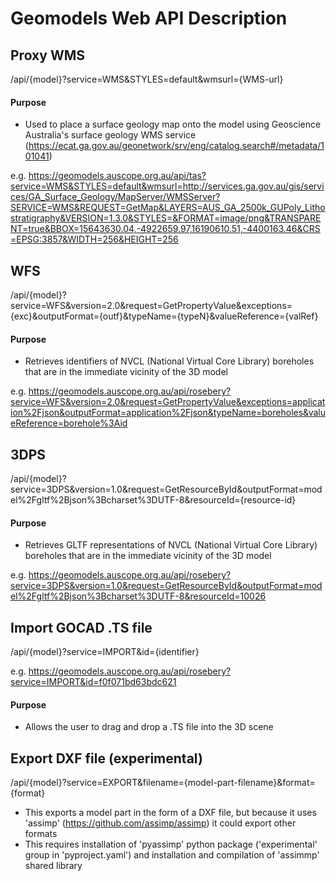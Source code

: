 # Geomodels Web API Description

## Proxy WMS

/api/{model}?service=WMS&STYLES=default&wmsurl={WMS-url}

#### Purpose 

* Used to place a surface geology map onto the model using Geoscience Australia's surface geology WMS service (https://ecat.ga.gov.au/geonetwork/srv/eng/catalog.search#/metadata/101041)

e.g. https://geomodels.auscope.org.au/api/tas?service=WMS&STYLES=default&wmsurl=http://services.ga.gov.au/gis/services/GA_Surface_Geology/MapServer/WMSServer?SERVICE=WMS&REQUEST=GetMap&LAYERS=AUS_GA_2500k_GUPoly_Lithostratigraphy&VERSION=1.3.0&STYLES=&FORMAT=image/png&TRANSPARENT=true&BBOX=15643630.04,-4922659.97,16190610.51,-4400163.46&CRS=EPSG:3857&WIDTH=256&HEIGHT=256

## WFS

/api/{model}?service=WFS&version=2.0&request=GetPropertyValue&exceptions={exc}&outputFormat={outf}&typeName={typeN}&valueReference={valRef}

#### Purpose 

* Retrieves identifiers of NVCL (National Virtual Core Library) boreholes that are in the immediate vicinity of the 3D model

e.g. https://geomodels.auscope.org.au/api/rosebery?service=WFS&version=2.0&request=GetPropertyValue&exceptions=application%2Fjson&outputFormat=application%2Fjson&typeName=boreholes&valueReference=borehole%3Aid

## 3DPS

/api/{model}?service=3DPS&version=1.0&request=GetResourceById&outputFormat=model%2Fgltf%2Bjson%3Bcharset%3DUTF-8&resourceId={resource-id}

#### Purpose 

* Retrieves GLTF representations of NVCL (National Virtual Core Library) boreholes that are in the immediate vicinity of the 3D model

e.g. https://geomodels.auscope.org.au/api/rosebery?service=3DPS&version=1.0&request=GetResourceById&outputFormat=model%2Fgltf%2Bjson%3Bcharset%3DUTF-8&resourceId=10026

## Import GOCAD .TS file

/api/{model}?service=IMPORT&id={identifier}

e.g. https://geomodels.auscope.org.au/api/rosebery?service=IMPORT&id=f0f071bd63bdc621

#### Purpose 

* Allows the user to drag and drop a .TS file into the 3D scene

## Export DXF file (experimental)

/api/{model}?service=EXPORT&filename={model-part-filename}&format={format}

* This exports a model part in the form of a DXF file, but because it uses 'assimp' (https://github.com/assimp/assimp) it could export other formats
* This requires installation of 'pyassimp' python package ('experimental' group in 'pyproject.yaml') and installation and compilation of 'assimmp' shared library

